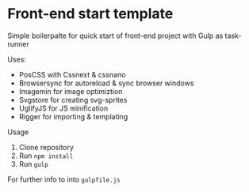 Front-end start template
=============

Simple boilerpalte for quick start of front-end project with Gulp as task-runner

Uses:
* PosCSS with Cssnext & cssnano 
* Browsersync for autoreload & sync browser windows
* Imagemin for image optimiztion
* Svgstore for creating svg-sprites
* UglifyJS for JS minification
* Rigger for importing & templating
 

Usage 

1. Clone repository
2. Run ``npm install``
3. Run ``gulp``



For further info to into ``gulpfile.js``

